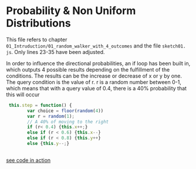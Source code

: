 # Probability & Non Uniform Distributions

This file refers to chapter `01_Intruduction/01_random_walker_with_4_outcomes` and the file `sketch01. js`. Only lines 23-35 have been adjusted.

In order to influence the directional probabilities, an if loop has been built in, which outputs 4 possible results depending on the fulfillment of the conditions. The results can be the increase or decrease of x or y by one. The query condition is the value of r. r is a random number between 0-1, which means that with a query value of 0.4, there is a 40% probability that this will occur

```javascript
 this.step = function() {
        var choice = floor(random(4))
        var r = random(1);
        // A 40% of moving to the right
        if (r< 0.4) {this.x++;}
        else if (r < 0.6) {this.x--}
        else if (r < 0.8) {this.y++}
        else {this.y--;}
        
```
[see code in action](index.html)
